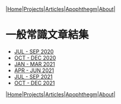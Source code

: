 |[Home](/README.md)|[Projects](/projects.md)|[Articles](/articles.md)|[Apophthegm](/apophthegm.md)|[About](/about.md)|

# 一般常識文章結集

- [JUL - SEP 2020](/cs-2020-jul-sep.md)  
- [OCT - DEC 2020](/cs-2020-oct-dec.md)
- [JAN - MAR 2021](/cs-2021-jan-mar.md)
- [APR - JUN 2021](/cs-2021-apr-jun.md)  
- [JUL - SEP 2021](/cs-2021-jul-sep.md)  
- [OCT - DEC 2021](/cs-2021-oct-dec.md)  

|[Home](/README.md)|[Projects](/projects.md)|[Articles](/articles.md)|[Apophthegm](/apophthegm.md)|[About](/about.md)|
